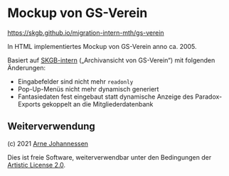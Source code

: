 Mockup von GS-Verein
====================

<https://skgb.github.io/migration-intern-mth/gs-verein>

In HTML implementiertes Mockup von GS-Verein anno ca. 2005.

Basiert auf [SKGB-intern][] („Archivansicht von GS-Verein“)
mit folgenden Änderungen:

- Eingabefelder sind nicht mehr `readonly`
- Pop-Up-Menüs nicht mehr dynamisch generiert
- Fantasiedaten fest eingebaut statt dynamische Anzeige des
  Paradox-Exports gekoppelt an die Mitgliederdatenbank

[SKGB-intern]: https://github.com/skgb/intern


Weiterverwendung
----------------

(c) 2021 [Arne Johannessen](https://arne.johannessen.de/)

Dies ist freie Software, weiterverwendbar unter den Bedingungen der
[Artistic License 2.0](https://github.com/skgb/migration-intern-mth/blob/gs-verein-mockup/LICENSE).
